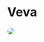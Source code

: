 # Veva
[//]: # (<img style="border-radius: 10px; width: 400px" src="app/src/assets/images/preview.png">)
<img style="border-radius: 10px; width: 400px" src="https://im3.ezgif.com/tmp/ezgif-3-71bb063491.gif">